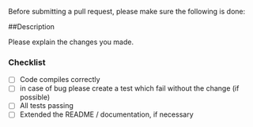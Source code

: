 Before submitting a pull request, 
please make sure the following is done:

##Description

Please explain the changes you made.

### Checklist
- [ ] Code compiles correctly
- [ ] in case of bug please create a test which fail without the change (if possible)
- [ ] All tests passing
- [ ] Extended the README / documentation, if necessary
